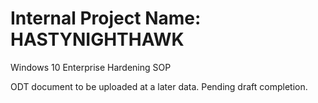 # Internal Project Name: HASTYNIGHTHAWK
Windows 10 Enterprise Hardening SOP


ODT document to be uploaded at a later data. Pending draft completion. 
